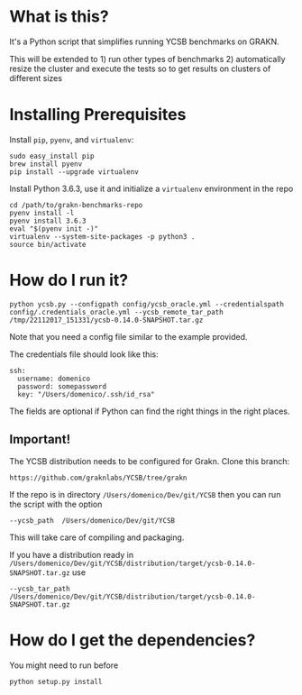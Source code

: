 # What is this?

It's a Python script that simplifies running YCSB benchmarks on GRAKN.

This will be extended to 1) run other types of benchmarks 2) automatically resize the cluster and
execute the tests so to get results on clusters of different sizes

# Installing Prerequisites

Install `pip`, `pyenv`, and `virtualenv`:
```
sudo easy_install pip
brew install pyenv
pip install --upgrade virtualenv
```

Install Python 3.6.3, use it and initialize a `virtualenv` environment in the repo
```
cd /path/to/grakn-benchmarks-repo
pyenv install -l
pyenv install 3.6.3
eval "$(pyenv init -)"
virtualenv --system-site-packages -p python3 .
source bin/activate
```

# How do I run it?

```
python ycsb.py --configpath config/ycsb_oracle.yml --credentialspath config/.credentials_oracle.yml --ycsb_remote_tar_path /tmp/22112017_151331/ycsb-0.14.0-SNAPSHOT.tar.gz
```

Note that you need a config file similar to the example provided.

The credentials file should look like this:

```
ssh:
  username: domenico
  password: somepassword
  key: "/Users/domenico/.ssh/id_rsa"
```

The fields are optional if Python can find the right things in the right places.

## Important!

The YCSB distribution needs to be configured for Grakn.
Clone this branch:

```
https://github.com/graknlabs/YCSB/tree/grakn
```

If the repo is in directory `/Users/domenico/Dev/git/YCSB` then you can run the script with the option

```
--ycsb_path  /Users/domenico/Dev/git/YCSB
```

This will take care of compiling and packaging.

If you have a distribution ready in `/Users/domenico/Dev/git/YCSB/distribution/target/ycsb-0.14.0-SNAPSHOT.tar.gz` use

```
--ycsb_tar_path  /Users/domenico/Dev/git/YCSB/distribution/target/ycsb-0.14.0-SNAPSHOT.tar.gz
```


# How do I get the dependencies?

You might need to run before

```
python setup.py install
```

